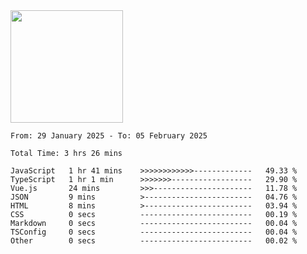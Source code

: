 <img height="180em" src="https://github-readme-stats-eight-theta.vercel.app/api?username=bkundev&show_icons=true&theme=radical&include_all_commits=true&count_private=true"/>
<!--START_SECTION:waka-->

```all_time
From: 29 January 2025 - To: 05 February 2025

Total Time: 3 hrs 26 mins

JavaScript   1 hr 41 mins    >>>>>>>>>>>>-------------   49.33 %
TypeScript   1 hr 1 min      >>>>>>>------------------   29.90 %
Vue.js       24 mins         >>>----------------------   11.78 %
JSON         9 mins          >------------------------   04.76 %
HTML         8 mins          >------------------------   03.94 %
CSS          0 secs          -------------------------   00.19 %
Markdown     0 secs          -------------------------   00.04 %
TSConfig     0 secs          -------------------------   00.04 %
Other        0 secs          -------------------------   00.02 %
```

<!--END_SECTION:waka-->